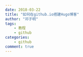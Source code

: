 ```yaml
---
date: 2018-03-22
title: "如何在github.io搭建Hugo博客"
author: "邓子明"
tags:
    - 教程
    - github
categories:
    - github
comment: true
---
```

